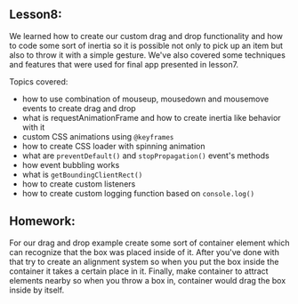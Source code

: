 Lesson8:
--------
We learned how to create our custom drag and drop functionality and how to
code some sort of inertia so it is possible not only to pick up an item but also
to throw it with a simple gesture.
We've also covered some techniques and features that were used for final app presented in lesson7.

Topics covered:
- how to use combination of mouseup, mousedown and mousemove events to create drag and drop
- what is requestAnimationFrame and how to create inertia like behavior with it
- custom CSS animations using `@keyframes`
- how to create CSS loader with spinning animation
- what are `preventDefault()` and `stopPropagation()` event's methods
- how event bubbling works
- what is `getBoundingClientRect()`
- how to create custom listeners
- how to create custom logging function based on `console.log()`

Homework:
---------
For our drag and drop example create some sort of container element which
can recognize that the box was placed inside of it. After you've done with
that try to create an alignment system so when you put the box inside the container
it takes a certain place in it. Finally, make container to attract elements nearby
so when you throw a box in, container would drag the box inside by itself.

